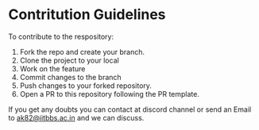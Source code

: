 # Contritution Guidelines 

To contribute to the respository: 
1.  Fork the repo and create your branch.
2.  Clone the project to your local 
3.  Work on the feature
4.  Commit changes to the branch
5.  Push changes to your forked repository. 
6.  Open a PR to this repository following the PR template.  

If you get any doubts you can contact at discord channel or send an Email to ak82@iitbbs.ac.in and we can discuss. 

